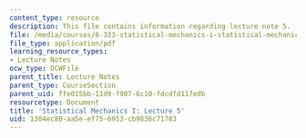 ```yaml
---
content_type: resource
description: This file contains information regarding lecture note 5.
file: /media/courses/8-333-statistical-mechanics-i-statistical-mechanics-of-particles-fall-2013/1304ec80aa5eef756953cb9836c71783_MIT8_333F13_Lec5.pdf
file_type: application/pdf
learning_resource_types:
- Lecture Notes
ocw_type: OCWFile
parent_title: Lecture Notes
parent_type: CourseSection
parent_uid: ffe015bb-11d9-f907-6c10-fdcdfd117edb
resourcetype: Document
title: 'Statistical Mechanics I: Lecture 5'
uid: 1304ec80-aa5e-ef75-6953-cb9836c71783
---
```

